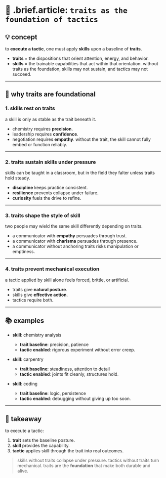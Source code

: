 # 🧩 .brief.article: `traits as the foundation of tactics`

## 💡 concept
to **execute a tactic**, one must apply **skills** upon a baseline of **traits**.
- **traits** = the dispositions that orient attention, energy, and behavior.
- **skills** = the trainable capabilities that act within that orientation.
without traits as the foundation, skills may not sustain, and tactics may not succeed.

---

## 🎯 why traits are foundational

### 1. skills rest on traits
a skill is only as stable as the trait beneath it.
- chemistry requires **precision**.
- leadership requires **confidence**.
- negotiation requires **empathy**.
without the trait, the skill cannot fully embed or function reliably.

---

### 2. traits sustain skills under pressure
skills can be taught in a classroom, but in the field they falter unless traits hold steady.
- **discipline** keeps practice consistent.
- **resilience** prevents collapse under failure.
- **curiosity** fuels the drive to refine.

---

### 3. traits shape the style of skill
two people may wield the same skill differently depending on traits.
- a communicator with **empathy** persuades through trust.
- a communicator with **charisma** persuades through presence.
- a communicator without anchoring traits risks manipulation or emptiness.

---

### 4. traits prevent mechanical execution
a tactic applied by skill alone feels forced, brittle, or artificial.
- traits give **natural posture**.
- skills give **effective action**.
- tactics require both.

---

## 📚 examples

- **skill**: chemistry analysis
  - **trait baseline**: precision, patience
  - **tactic enabled**: rigorous experiment without error creep.

- **skill**: carpentry
  - **trait baseline**: steadiness, attention to detail
  - **tactic enabled**: joints fit cleanly, structures hold.

- **skill**: coding
  - **trait baseline**: logic, persistence
  - **tactic enabled**: debugging without giving up too soon.

---

## 📌 takeaway
to execute a tactic:
1. **trait** sets the baseline posture.
2. **skill** provides the capability.
3. **tactic** applies skill through the trait into real outcomes.

> skills without traits collapse under pressure.
> tactics without traits turn mechanical.
> traits are the **foundation** that make both durable and alive.
